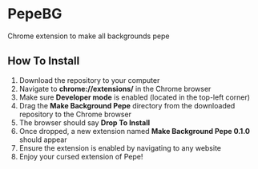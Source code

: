 # PepeBG
 Chrome extension to make all backgrounds pepe

## How To Install
1. Download the repository to your computer
2. Navigate to **chrome://extensions/** in the Chrome browser
3. Make sure **Developer mode** is enabled (located in the top-left corner)
4. Drag the **Make Background Pepe** directory from the downloaded repository to the Chrome browser
5. The browser should say **Drop To Install**
6. Once dropped, a new extension named **Make Background Pepe 0.1.0** should appear
7. Ensure the extension is enabled by navigating to any website
8. Enjoy your cursed extension of Pepe!
